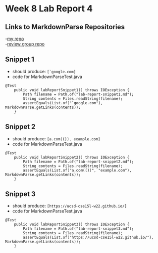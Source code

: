 # Week 8 Lab Report 4

## Links to MarkdownParse Repositories
-[my repo](https://github.com/YLuo0216/markdown-parse-Yvonne)  
-[review group repo](https://github.com/samw0627/markdownparse2/blob/main/MarkdownParse.java)

## Snippet 1
- should produce: ``[`google.com]``
- code for MarkdownParseTest.java  
```
@Test
    public void labReportSnippet1() throws IOException {
        Path filename = Path.of("lab-report-snippet1.md");
        String contents = Files.readString(filename);
        assertEquals(List.of("`google.com"), MarkdownParse.getLinks(contents));
    }
```

## Snippet 2
- should produce: `[a.com(()), example.com]`
- code for MarkdownParseTest.java  
```
@Test
    public void labReportSnippet2() throws IOException {
        Path filename = Path.of("lab-report-snippet2.md");
        String contents = Files.readString(filename);
        assertEquals(List.of("a.com(())", "example.com"), MarkdownParse.getLinks(contents));
    }
```

## Snippet 3
- should produce: `[https://ucsd-cse15l-w22.github.io/]`
- code for MarkdownParseTest.java  
```
@Test
    public void labReportSnippet3() throws IOException {
        Path filename = Path.of("lab-report-snippet3.md");
        String contents = Files.readString(filename);
        assertEquals(List.of("https://ucsd-cse15l-w22.github.io/"), MarkdownParse.getLinks(contents));
    }
```
